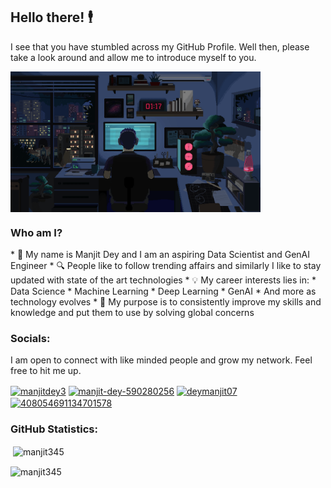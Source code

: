 ## Hello there! 🕴️

I see that you have stumbled across my GitHub Profile. Well then, please take a look around and allow me to introduce myself to you.

<img align="center" src="https://raw.githubusercontent.com/Manjit345/Manjit345/main/GIF.gif" alt="coding gif" width="400"/>

<h3 align="left">Who am I?</h3>
* 👋 My name is Manjit Dey and I am an aspiring Data Scientist and GenAI Engineer
* 🔍 People like to follow trending affairs and similarly I like to stay updated with state of the art technologies
* 💡 My career interests lies in:
    * Data Science
    * Machine Learning
    * Deep Learning
    * GenAI
    * And more as technology evolves
* 🎯 My purpose is to consistently improve my skills and knowledge and put them to use by solving global concerns

<h3 align="left">Socials:</h3>
I am open to connect with like minded people and grow my network. Feel free to hit me up.
<p align="left">
<a href="https://twitter.com/manjitdey3" target="blank"><img align="center" src="https://raw.githubusercontent.com/rahuldkjain/github-profile-readme-generator/master/src/images/icons/Social/twitter.svg" alt="manjitdey3" height="30" width="40" /></a>
<a href="https://linkedin.com/in/manjit-dey-590280256" target="blank"><img align="center" src="https://raw.githubusercontent.com/rahuldkjain/github-profile-readme-generator/master/src/images/icons/Social/linked-in-alt.svg" alt="manjit-dey-590280256" height="30" width="40" /></a>
<a href="https://instagram.com/deymanjit07" target="blank"><img align="center" src="https://raw.githubusercontent.com/rahuldkjain/github-profile-readme-generator/master/src/images/icons/Social/instagram.svg" alt="deymanjit07" height="30" width="40" /></a>
<a href="https://discord.gg/408054691134701578" target="blank"><img align="center" src="https://raw.githubusercontent.com/rahuldkjain/github-profile-readme-generator/master/src/images/icons/Social/discord.svg" alt="408054691134701578" height="30" width="40" /></a>
</p>

<h3 align="left">GitHub Statistics:</h3>
<p>&nbsp;<img align="center" src="https://github-readme-stats.vercel.app/api?username=manjit345&show_icons=true&locale=en" alt="manjit345" /></p>

<p><img align="center" src="https://github-readme-streak-stats.herokuapp.com/?user=manjit345&" alt="manjit345" /></p>